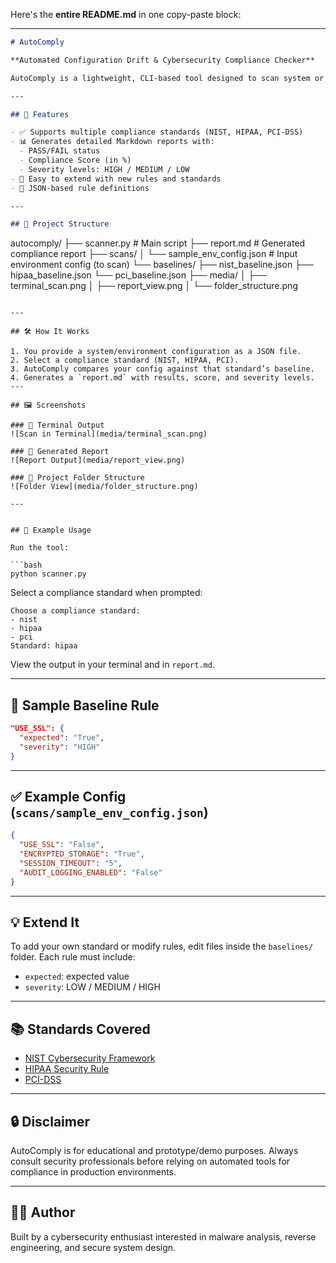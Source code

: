 Here's the **entire README.md** in one copy-paste block:

---

```markdown
# AutoComply

**Automated Configuration Drift & Cybersecurity Compliance Checker**

AutoComply is a lightweight, CLI-based tool designed to scan system or application environment configurations against major cybersecurity compliance standards like **NIST**, **HIPAA**, and **PCI-DSS**. It detects configuration drift, flags non-compliant settings, and generates a Markdown report with a compliance score and severity levels.

---

## 🚀 Features

- ✅ Supports multiple compliance standards (NIST, HIPAA, PCI-DSS)
- 📊 Generates detailed Markdown reports with:
  - PASS/FAIL status
  - Compliance Score (in %)
  - Severity levels: HIGH / MEDIUM / LOW
- 🔁 Easy to extend with new rules and standards
- 📁 JSON-based rule definitions

---

## 📁 Project Structure

```

autocomply/
├── scanner.py                  # Main script
├── report.md                   # Generated compliance report
├── scans/
│   └── sample\_env\_config.json  # Input environment config (to scan)
└── baselines/
├── nist\_baseline.json
├── hipaa\_baseline.json
└── pci\_baseline.json
├── media/
│   ├── terminal_scan.png
│   ├── report_view.png
│   └── folder_structure.png

````

---

## 🛠️ How It Works

1. You provide a system/environment configuration as a JSON file.
2. Select a compliance standard (NIST, HIPAA, PCI).
3. AutoComply compares your config against that standard’s baseline.
4. Generates a `report.md` with results, score, and severity levels.
---

## 🖼️ Screenshots

### 🔹 Terminal Output
![Scan in Terminal](media/terminal_scan.png)

### 🔹 Generated Report
![Report Output](media/report_view.png)

### 🔹 Project Folder Structure
![Folder View](media/folder_structure.png)

---


## 🧪 Example Usage

Run the tool:

```bash
python scanner.py
````

Select a compliance standard when prompted:

```
Choose a compliance standard:
- nist
- hipaa
- pci
Standard: hipaa
```

View the output in your terminal and in `report.md`.

---

## 📄 Sample Baseline Rule

```json
"USE_SSL": {
  "expected": "True",
  "severity": "HIGH"
}
```

---

## ✅ Example Config (`scans/sample_env_config.json`)

```json
{
  "USE_SSL": "False",
  "ENCRYPTED_STORAGE": "True",
  "SESSION_TIMEOUT": "5",
  "AUDIT_LOGGING_ENABLED": "False"
}
```

---

## 💡 Extend It

To add your own standard or modify rules, edit files inside the `baselines/` folder. Each rule must include:

* `expected`: expected value
* `severity`: LOW / MEDIUM / HIGH

---

## 📚 Standards Covered

* [NIST Cybersecurity Framework](https://www.nist.gov/cyberframework)
* [HIPAA Security Rule](https://www.hhs.gov/hipaa/)
* [PCI-DSS](https://www.pcisecuritystandards.org/)

---

## 🔒 Disclaimer

AutoComply is for educational and prototype/demo purposes. Always consult security professionals before relying on automated tools for compliance in production environments.

---

## 👨‍💻 Author

Built by a cybersecurity enthusiast interested in malware analysis, reverse engineering, and secure system design.

```

